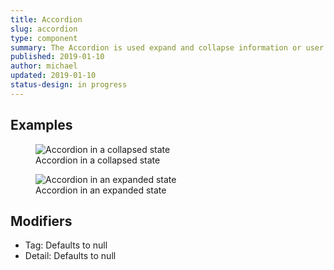 ```yaml
---
title: Accordion
slug: accordion
type: component
summary: The Accordion is used expand and collapse information or user input controls.
published: 2019-01-10
author: michael
updated: 2019-01-10
status-design: in progress
---
```


##  Examples

<figure>
    <img src="/static/images/accordion-collapsed.png" alt="Accordion in a collapsed state">
    <figcaption>Accordion in a collapsed state</figcaption>
</figure>

<figure>
    <img src="/static/images/accordion-expanded.png" alt="Accordion in an expanded state">
    <figcaption>Accordion in an expanded state</figcaption>
</figure>

## Modifiers
* Tag: Defaults to null
* Detail: Defaults to null